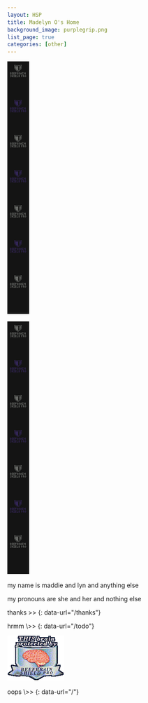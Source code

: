 ```yaml
---
layout: HSP
title: Madelyn O's Home
background_image: purplegrip.png
list_page: true
categories: [other]
---
```

<p class="free img" style="--top: 0px; --left: 0px; ">
    <img src="/resources/images/beefbrainshield.png">
</p>

<p class="free img" style="--top: 0px; --right: 0px; ">
    <img src="/resources/images/beefbrainshield.png">
</p>

<div class="free" markdown="1" style="--left: 52px; --top: 0px; ">
my name is maddie and lyn and anything else 

my pronouns are she and her and nothing else 

thanks \>> 
{: data-url="/thanks"} 
</div>

<div class="free" markdown="1" style="--right: 52px; --top: 31px; ">
hrmm \>>
{: data-url="/todo"} 
</div>

<p class="free img" style="--left: 82px; --top: 100px; ">
    <img src="/resources/images/beefbrainshieldbadge.png">
</p>


<div class="free" markdown="1" style="--left: 52px; --bottom: 0px; --width: 196px; --text-align: center;">
oops \>>
{: data-url="/"}
</div>